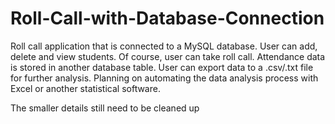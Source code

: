 # Roll-Call-with-Database-Connection
Roll call application that is connected to a MySQL database. User can add, delete and view students. Of course, user can take roll call. Attendance data is stored in another database table. User can export data to a .csv/.txt file for further analysis. Planning on automating the data analysis process with Excel or another statistical software.

The smaller details still need to be cleaned up
